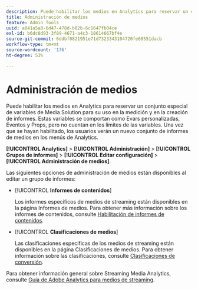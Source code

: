 ```yaml
---
description: Puede habilitar los medios en Analytics para reservar un conjunto especial de variables de Media Solution para su uso en la medición y en la creación de informes.
title: Administración de medios
feature: Admin Tools
uuid: a841a5a8-6d47-478d-b02b-6c1647fb04ce
exl-id: b6dc8d93-3f89-4671-a4c3-18614667bf4e
source-git-commit: 6ddbf0821951e71d7323343104720fe60551dacb
workflow-type: tm+mt
source-wordcount: '176'
ht-degree: 53%

---
```


# Administración de medios

Puede habilitar los medios en Analytics para reservar un conjunto especial de variables de Media Solution para su uso en la medición y en la creación de informes. Estas variables se comportan como Evars personalizadas, Eventos y Props, pero no cuentan en los límites de las variables. Una vez que se hayan habilitado, los usuarios verán un nuevo conjunto de informes de medios en los menús de Analytics.

**[!UICONTROL Analytics]** > **[!UICONTROL Administración]** > **[!UICONTROL Grupos de informes]** > **[!UICONTROL Editar configuración]** > **[!UICONTROL Administración de medios]**.

Las siguientes opciones de administración de medios están disponibles al editar un grupo de informes:

* [!UICONTROL **Informes de contenidos**]

   Los informes específicos de medios de streaming están disponibles en la página Informes de medios. Para obtener más información sobre los informes de contenidos, consulte [Habilitación de informes de contenidos](https://experienceleague.adobe.com/docs/media-analytics/using/media-reports/media-reports-enable.html?lang=en).

* [!UICONTROL **Clasificaciones de medios**]

   Las clasificaciones específicas de los medios de streaming están disponibles en la página Clasificaciones de medios. Para obtener información sobre las clasificaciones, consulte [Clasificaciones de conversión](/help/admin/admin/c-manage-report-suites/c-edit-report-suites/conversion-var-admin/conversion-classifications.md).

Para obtener información general sobre Streaming Media Analytics, consulte [Guía de Adobe Analytics para medios de streaming](https://experienceleague.adobe.com/docs/media-analytics/using/media-overview.html?lang=es).
